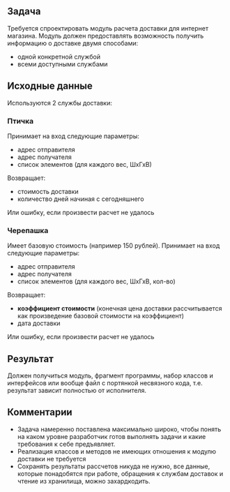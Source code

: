## **Задача**

Требуется спроектировать модуль расчета доставки для интернет магазина. Модуль должен предоставлять возможность получить информацию о доставке двумя способами:

- одной конкретной службой
- всеми доступными службами

## **Исходные данные**

Используются 2 службы доставки:

### **Птичка**

Принимает на вход следующие параметры:

- адрес отправителя
- адрес получателя
- список элементов (для каждого вес, ШхГхВ)

Возвращает:

- стоимость доставки
- количество дней начиная с сегодняшнего

Или ошибку, если произвести расчет не удалось

### **Черепашка**

Имеет базовую стоимость (например 150 рублей). Принимает на вход следующие параметры:

- адрес отправителя
- адрес получателя
- список элементов (для каждого вес, ШхГхВ, кол-во)

Возвращает:

- **коэффициент стоимости** (конечная цена доставки рассчитывается как произведение базовой стоимости на коэффициент)
- дата доставки

Или ошибку, если произвести расчет не удалось

## **Результат**

Должен получиться модуль, фрагмент программы, набор классов и интерфейсов или вообще файл с портянкой несвязного кода, т.е. результат зависит полностью от исполнителя. 

## **Комментарии**

- Задача намеренно поставлена максимально широко, чтобы понять на каком уровне разработчик готов выполнять задачи и какие требования к себе предъявляет.
- Реализация классов и методов не имеющих отношения к модулю доставки не требуется
- Сохранять результаты рассчетов никуда не нужно, все данные, которые понадобятся при работе, обращения к службам доставок и чтение из хранилища, можно захардкодить.